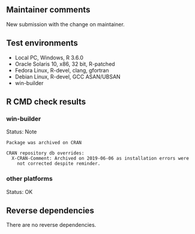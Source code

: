 ## Maintainer comments    
New submission with the change on maintainer. 

## Test environments
* Local PC, Windows, R 3.6.0    
* Oracle Solaris 10, x86, 32 bit, R-patched       
* Fedora Linux, R-devel, clang, gfortran        
* Debian Linux, R-devel, GCC ASAN/UBSAN       
* win-builder

## R CMD check results
### **win-builder**     
Status: Note
```
Package was archived on CRAN

CRAN repository db overrides:
  X-CRAN-Comment: Archived on 2019-06-06 as installation errors were
    not corrected despite reminder.
```

### **other platforms**     
Status: OK

## Reverse dependencies
There are no reverse dependencies.
